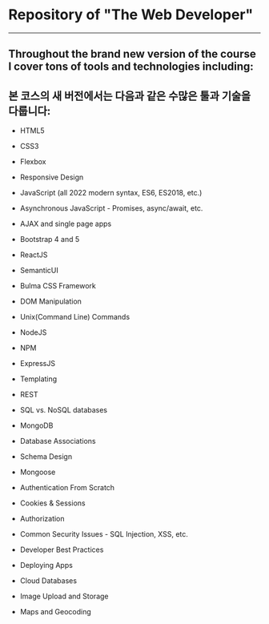 # Repository of "The Web Developer"

---

## Throughout the brand new version of the course I cover tons of tools and technologies including:

## 본 코스의 새 버전에서는 다음과 같은 수많은 툴과 기술을 다룹니다:

- HTML5

- CSS3

- Flexbox

- Responsive Design

- JavaScript (all 2022 modern syntax, ES6, ES2018, etc.)

- Asynchronous JavaScript - Promises, async/await, etc.

- AJAX and single page apps

- Bootstrap 4 and 5

- ReactJS

- SemanticUI

- Bulma CSS Framework

- DOM Manipulation

- Unix(Command Line) Commands

- NodeJS

- NPM

- ExpressJS

- Templating

- REST

- SQL vs. NoSQL databases

- MongoDB

- Database Associations

- Schema Design

- Mongoose

- Authentication From Scratch

- Cookies & Sessions

- Authorization

- Common Security Issues - SQL Injection, XSS, etc.

- Developer Best Practices

- Deploying Apps

- Cloud Databases

- Image Upload and Storage

- Maps and Geocoding <br/>
